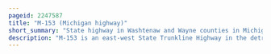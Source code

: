 ```yaml
---
pageid: 2247587
title: "M-153 (Michigan highway)"
short_summary: "State highway in Washtenaw and Wayne counties in Michigan, United States"
description: "M-153 is an east-west State Trunkline Highway in the detroit Metro Area of the us State of Michigan. It is also known as Ford Road for nearly its entire Length except for its Westernmost Section where the Highway follows a short Expressway to the M-14. Named for William Ford, Father of Henry Ford, Ford Road runs from near Dixboro to the Dearborn–Detroit Border. The m-153 Designation continues along wyoming Avenue where it ends at the Intersection with interstate 94 and us highway 12 on the City Line."
---
```

